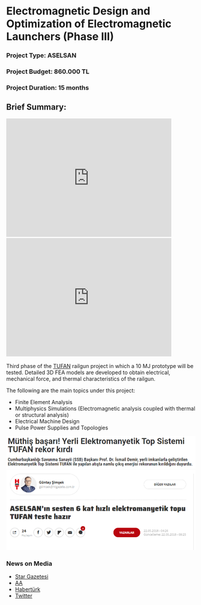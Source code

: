 # Electromagnetic Design and Optimization of Electromagnetic Launchers (Phase III)


### Project Type: ASELSAN
### Project Budget: 860.000 TL
### Project Duration: 15 months

## Brief Summary: 
<iframe src="https://www.youtube.com/embed/syG2RI37XII" width="440" height="315" frameborder="0"></iframe>
<iframe src="https://www.youtube.com/embed/58MmOpSm4LY" width="440" height="315" frameborder="0"></iframe>


Third phase of the [TUFAN](http://www.millisavunma.com/aselsan-tufan-elektromanyetik-top-sistemi/) railgun project in which a 10 MJ prototype will be tested. Detailed 3D FEA models are developed to obtain electrical, mechanical force, and thermal characteristics of the railgun.

The following are the main topics under this project:
* Finite Element Analysis 
* Multiphysics Simulations (Electromagnetic analysis coupled with thermal or structural analysis)
* Electrical Machine Design
* Pulse Power Supplies and Topologies

![](/images/pubpic/railgun2.png)
![](/images/pubpic/railgun3.png)

### News on Media
* [Star Gazetesi](https://www.star.com.tr/savunma/muthis-basari-yerli-elektromanyetik-top-tufan-rekor-kirdi-haber-1499785/)
* [AA](https://www.aa.com.tr/tr/bilim-teknoloji/tufandan-namlu-cikis-enerjisi-rekoru/1670322)
* [Habertürk](https://www.haberturk.com/yazarlar/guntay-simsek-1019/1977989-aselsanin-sesten-6-kat-hizli-elektromanyetik-topu-tufan-teste-hazir)
* [Twitter](https://twitter.com/IsmailDemirSSB/status/1204663001065938945?s=08)







